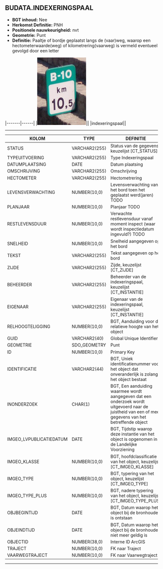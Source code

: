 ﻿## BUDATA.INDEXERINGSPAAL


* __BGT inhoud:__ Nee
* __Herkomst Definitie:__ PNH
* __Positionele nauwkeurigheid:__ nvt
* __Geometrie:__ Punt
* __Definitie:__ Paaltje of bordje geplaatst langs de (vaar)weg, waarop een hectometerwaarde(weg) of kilometrering(vaarweg) is vermeld eventueel gevolgd door een letter

|-------|------|
|![indexeringspaal](indexeringspaal.png)||
|indexeringspaal||

***

|KOLOM                           	|TYPE          	|DEFINITIE|
|------                          	|----          	|-----    |
|STATUS                          	|VARCHAR2(255) 	|Status van de gegevens, keuzelijst [CT_STATUS]|
|TYPEUITVOERING                  	|VARCHAR2(255) 	|Type Indexeringspaal|
|DATUMPLAATSING                  	|DATE          	|Datum plaatsing|
|OMSCHRIJVING                    	|VARCHAR2(255) 	|Omschrijving|
|HECTOMETER                      	|VARCHAR2(255)	|Hectometrering|
|LEVENSVERWACHTING               	|NUMBER(10,0)  	|Levensverwachting van het bord toen het geplaatst werd(jaren) TODO|
|PLANJAAR                        	|NUMBER(10,0)  	|Planjaar TODO|
|RESTLEVENSDUUR                  	|NUMBER(10,0)  	|Verwachte restlevensduur vanaf moment inspect (waar wordt inspectiedatum ingevuld?) TODO|
|SNELHEID                        	|NUMBER(10,0)  	|Snelheid aangegeven op het bord|
|TEKST                           	|VARCHAR2(255) 	|Tekst aangegeven op het bord|
|ZIJDE                           	|VARCHAR2(255) 	|Zijde, keuzelijst [CT_ZIJDE]|
|BEHEERDER                       	|VARCHAR2(255) 	|Beheerder van de indexeringspaal, keuzelijst [CT_INSTANTIE]|
|EIGENAAR                        	|VARCHAR2(255) 	|Eigenaar van de indexeringspaal, keuzelijst [CT_INSTANTIE]|
|RELHOOGTELIGGING                	|NUMBER(10,0)  	|BGT, Aanduiding voor de relatieve hoogte van het object|
|GUID                            	|VARCHAR2(40)  	|Global Unique Identifier|
|GEOMETRIE                       	|SDO_GEOMETRY  	|Punt|
|ID                              	|NUMBER(10,0)  	|Primary Key|
|IDENTIFICATIE			            |VARCHAR2(44)  	|BGT, Uniek identificatienummer voor het object dat onveranderlijk is zolang het object bestaat|
|INONDERZOEK                        |CHAR(1)       	|BGT, Een aanduiding waarmee wordt aangegeven dat een onderzoek wordt uitgevoerd naar de juistheid van een of meer gegevens van het betreffende object|
|IMGEO_LVPUBLICATIEDATUM            |DATE          	|BGT, Tijdstip waarop deze instantie van het object is opgenomen in de Landelijke Voorziening|
|IMGEO_KLASSE                       |NUMBER(10,0)   |BGT, hoofdclassificatie van het object, keuzelijst [CT_IMGEO_KLASSE]|
|IMGEO_TYPE                         |NUMBER(10,0)   |BGT, typering van het object, keuzelijst [CT_IMGEO_TYPE] |
|IMGEO_TYPE_PLUS                    |NUMBER(10,0)   |BGT, nadere typering van het object, keuzelijst [CT_IMGEO_TYPE_PLUS]|
|OBJBEGINTIJD                    	|DATE          	|BGT, Datum waarop het object bij de bronhouder is ontstaan|
|OBJEINDTIJD                     	|DATE          	|BGT, Datum waarop het object bij de bronhouder niet meer geldig is|
|OBJECTID                        	|NUMBER(38,0)   |Interne ID ArcGIS|
|TRAJECT                         	|NUMBER(10,0)  	|FK naar Traject|
|VAARWEGTRAJECT                  	|NUMBER(10,0)  	|FK naar Vaarwegtraject|

***
